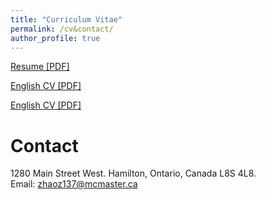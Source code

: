 ```yaml
---
title: "Curriculum Vitae"
permalink: /cv&contact/
author_profile: true
---
```


[Resume [PDF]](https://github.com/zichunzhao/zichunzhao.github.io/blob/main/files/cv/Zichun_Zhao_Resume.pdf)

[English CV [PDF]](https://github.com/zichunzhao/zichunzhao.github.io/blob/main/files/cv/Zichun_Zhao_CV.pdf)

[English CV [PDF]](https://github.com/zichunzhao/zichunzhao.github.io/blob/main/files/cv/Zichun_Zhao_CV.pdf)

# Contact
1280 Main Street West. Hamilton, Ontario, Canada  L8S 4L8.<br>
Email: zhaoz137@mcmaster.ca
